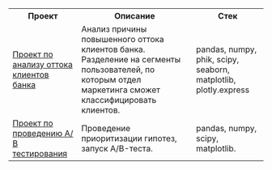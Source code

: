 

<table>
    <tr>
        <th>Проект </th>
        <th>Описание </th>
        <th>Стек  </th>
    </tr>
    <tr>
        <td><a href="https://github.com/Suvoriha/suvoriha_project/tree/79f5753821bd466bbadadca28e5930a16d4fcbda/%D0%9F%D1%80%D0%BE%D0%B5%D0%BA%D1%82%20%D0%BF%D0%BE%20%D0%B0%D0%BD%D0%B0%D0%BB%D0%B8%D0%B7%D1%83%20%D0%BE%D1%82%D1%82%D0%BE%D0%BA%D0%B0%20%D0%BA%D0%BB%D0%B8%D0%B5%D0%BD%D1%82%D0%BE%D0%B2%20%D0%B1%D0%B0%D0%BD%D0%BA%D0%B0">Проект по анализу оттока клиентов банка</a></td>
        <td>Анализ причины повышенного оттока клиентов банка. Разделение на сегменты пользователей, по которым отдел маркетинга сможет классифицировать клиентов.</td>
        <td>pandas, numpy, phik, scipy, seaborn, matplotlib, plotly.express</td>
    </tr>
     <tr>
        <td><a href="https://github.com/Suvoriha/project/tree/cc3d44fe167050ab0d1703387fffcfa9cd106849/%D0%9F%D1%80%D0%BE%D0%B5%D0%BA%D1%82%20%D0%BF%D0%BE%20%D0%90_%D0%92%20%D1%82%D0%B5%D1%81%D1%82%D1%83">Проект по проведению А/В тестирования</a></td>
        <td>Проведение приоритизации гипотез, запуск A/B-теста.</td>
        <td>pandas, numpy, scipy, matplotlib.</td>
    </tr>
</table>
